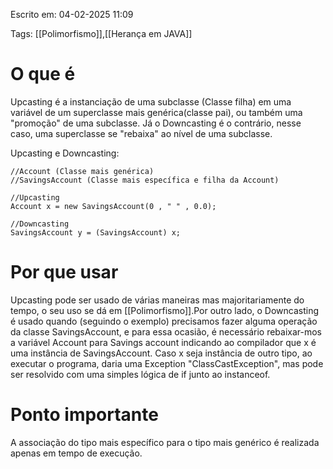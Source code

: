 Escrito em: 04-02-2025 11:09

Tags: [[Polimorfismo]],[[Herança em JAVA]]
# O que é

Upcasting é a instanciação de uma subclasse (Classe filha) em uma variável de um superclasse mais genérica(classe pai), ou também uma "promoção" de uma subclasse. Já o Downcasting é o contrário, nesse caso, uma superclasse se "rebaixa" ao nível de uma subclasse.

Upcasting e Downcasting:
```
//Account (Classe mais genérica)
//SavingsAccount (Classe mais específica e filha da Account)

//Upcasting
Account x = new SavingsAccount(0 , " " , 0.0);

//Downcasting
SavingsAccount y = (SavingsAccount) x;
```

# Por que usar

Upcasting pode ser usado de várias maneiras mas majoritariamente do tempo, o seu uso se dá em [[Polimorfismo]].Por outro lado, o Downcasting é usado quando (seguindo o exemplo) precisamos fazer alguma operação da classe SavingsAccount, e para essa ocasião, é necessário rebaixar-mos a variável Account para Savings account indicando ao compilador que x é uma instância de SavingsAccount. Caso x seja instância de outro tipo, ao executar o programa, daria uma Exception "ClassCastException", mas pode ser resolvido com uma simples lógica de if junto ao instanceof.

# Ponto importante

A associação do tipo mais específico para o tipo mais genérico é realizada apenas em tempo de execução.